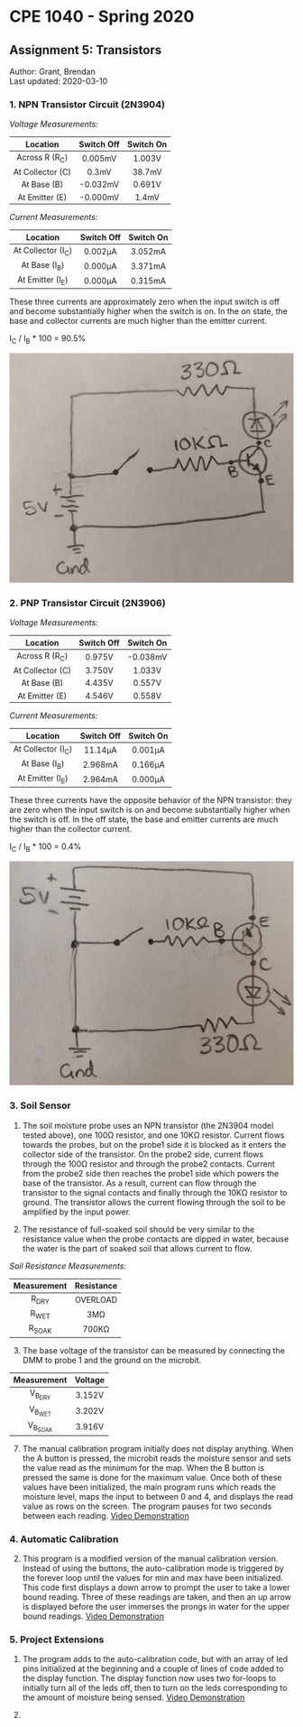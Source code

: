 # CPE 1040 - Spring 2020

## Assignment 5: Transistors

Author: Grant, Brendan  
Last updated: 2020-03-10  

### 1. NPN Transistor Circuit (2N3904)

*Voltage Measurements:*

| Location      | Switch Off    | Switch On  |
|:-------------:|:-------------:|:----------:|
| Across R (R<sub>C</sub>)     | 0.005mV       | 1.003V     |
| At Collector (C) | 0.3mV         | 38.7mV     |
| At Base (B)      | -0.032mV      | 0.691V     |
| At Emitter (E)   | -0.000mV      | 1.4mV      |


*Current Measurements:*

| Location      | Switch Off    | Switch On  |
|:-------------:|:-------------:|:----------:|
| At Collector (I<sub>C</sub>)  | 0.002µA       | 3.052mA    |
| At Base (I<sub>B</sub>)      | 0.000µA       | 3.371mA    |
| At Emitter (I<sub>E</sub>)   | 0.000µA       | 0.315mA    |

These three currents are approximately zero when the input switch is off and become substantially higher when the switch is on. In the on state, the base and collector currents are much higher than the emitter current.

I<sub>C</sub> / I<sub>B</sub> * 100 = 90.5%

![alt text](images/npn-diagram.jpg "NPN Circuit Diagram")

### 2. PNP Transistor Circuit (2N3906)

*Voltage Measurements:*

| Location      | Switch Off    | Switch On  |
|:-------------:|:-------------:|:----------:|
| Across R (R<sub>C</sub>)     | 0.975V        | -0.038mV   |
| At Collector (C) | 3.750V        | 1.033V     |
| At Base (B)      | 4.435V        | 0.557V     |
| At Emitter (E)   | 4.546V        | 0.558V     |


*Current Measurements:*

| Location      | Switch Off    | Switch On  |
|:-------------:|:-------------:|:----------:|
| At Collector (I<sub>C</sub>) | 11.14µA       | 0.001µA    |
| At Base (I<sub>B</sub>)      | 2.968mA       | 0.166µA    |
| At Emitter (I<sub>E</sub>)   | 2.964mA       | 0.000µA    |

These three currents have the opposite behavior of the NPN transistor: they are zero when the input switch is on and become substantially higher when the switch is off. In the off state, the base and emitter currents are much higher than the collector current.

I<sub>C</sub> / I<sub>B</sub> * 100 = 0.4%

![alt text](images/pnp-diagram.jpg "PNP Circuit Diagram")

### 3. Soil Sensor

1. The soil moisture probe uses an NPN transistor (the 2N3904 model tested above), one 100Ω resistor, and one 10KΩ resistor. Current flows towards the probes, but on the probe1 side it is blocked as it enters the collector side of the transistor. On the probe2 side, current flows through the 100Ω resistor and through the probe2 contacts. Current from the probe2 side then reaches the probe1 side which powers the base of the transistor. As a result, current can flow through the transistor to the signal contacts and finally through the 10KΩ resistor to ground. The transistor allows the current flowing through the soil to be amplified by the input power.

2. The resistance of full-soaked soil should be very similar to the resistance value when the probe contacts are dipped in water, because the water is the part of soaked soil that allows current to flow.

*Soil Resistance Measurements:*

| Measurement | Resistance    |
|:-------------:|:-------------:|
| R<sub>DRY</sub> | OVERLOAD |
| R<sub>WET</sub> | 3MΩ |
| R<sub>SOAK</sub> | 700KΩ |

3. The base voltage of the transistor can be measured by connecting the DMM to probe 1 and the ground on the microbit.

| Measurement | Voltage    |
|:-------------:|:-------------:|
| V<sub>B<sub>DRY</sub></sub> | 3.152V |
| V<sub>B<sub>WET</sub></sub> | 3.202V |
| V<sub>B<sub>SOAK</sub></sub> | 3.916V |

7. The manual calibration program initially does not display anything. When the A button is pressed, the microbit reads the moisture sensor and sets the value read as the minimum for the map. When the B button is pressed the same is done for the maximum value. Once both of these values have been initialized, the main program runs which reads the moisture level, maps the input to between 0 and 4, and displays the read value as rows on the screen. The program pauses for two seconds between each reading.
[Video Demonstration](https://i.imgur.com/CExbKWx.mp4)

### 4. Automatic Calibration

2. This program is a modified version of the manual calibration version. Instead of using the buttons, the auto-calibration mode is triggered by the forever loop until the values for min and max have been initialized. This code first displays a down arrow to prompt the user to take a lower bound reading. Three of these readings are taken, and then an up arrow is displayed before the user immerses the prongs in water for the upper bound readings.
[Video Demonstration](https://i.imgur.com/c3DJ97G.mp4)

### 5. Project Extensions

1. The program adds to the auto-calibration code, but with an array of led pins initialized at the beginning and a couple of lines of code added to the display function. The display function now uses two for-loops to initially turn all of the leds off, then to turn on the leds corresponding to the amount of moisture being sensed.
[Video Demonstration](https://i.imgur.com/S8jeEJc.mp4)

2.
